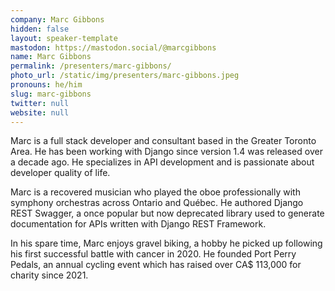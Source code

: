 ```yaml
---
company: Marc Gibbons
hidden: false
layout: speaker-template
mastodon: https://mastodon.social/@marcgibbons
name: Marc Gibbons
permalink: /presenters/marc-gibbons/
photo_url: /static/img/presenters/marc-gibbons.jpeg
pronouns: he/him
slug: marc-gibbons
twitter: null
website: null
---
```


Marc is a full stack developer and consultant based in the Greater Toronto Area. He has been working with Django since version 1.4 was released over a decade ago. He specializes in API development and is passionate about developer quality of life.

Marc is a recovered musician who played the oboe professionally with symphony orchestras across Ontario and Québec. He authored Django REST Swagger, a once popular but now deprecated library used to generate documentation for APIs written with Django REST Framework.

In his spare time, Marc enjoys gravel biking, a hobby he picked up following his first successful battle with cancer in 2020. He founded Port Perry Pedals, an annual cycling event which has raised over CA$ 113,000 for charity since 2021.
